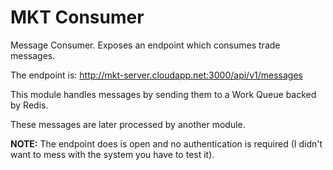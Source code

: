 # MKT Consumer
Message Consumer. Exposes an endpoint which consumes trade messages.

The endpoint is: http://mkt-server.cloudapp.net:3000/api/v1/messages

This module handles messages by sending them to a Work Queue backed by Redis.

These messages are later processed by another module.

**NOTE:** The endpoint does is open and no authentication is required (I didn't want to mess with the system you have to test it).
